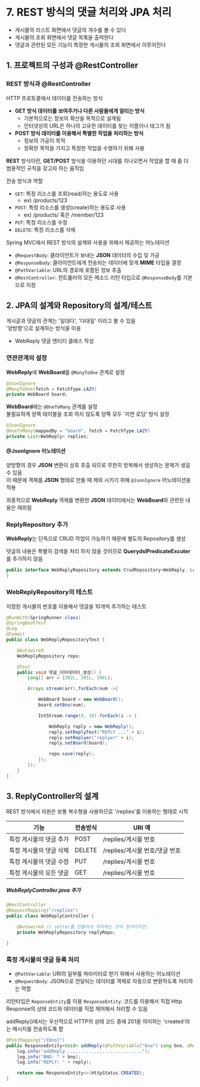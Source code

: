 # 7. REST 방식의 댓글 처리와 JPA 처리
- 게시물의 리스트 화면에서 댓글의 개수를 볼 수 있다
- 게시물의 조회 화면에서 댓글 목록을 출력한다
- 댓글과 관련된 모든 기능이 특정한 게시물의 조회 화면에서 이루어진다

## 1. 프로젝트의 구성과 @RestController
### REST 방식과 @RestController
HTTP 프로토콜에서 데이터를 전송하는 방식
- **GET 방식 데이터를 보여주거나 다른 사람들에게 알리는 방식**
  - 기본적으로는 정보의 확산을 목적으로 설계됨
  - 인터넷상의 URL은 하나의 고유한 데이터를 찾는 이름이나 태그가 됨
- **POST 방식 데이터를 이용해서 특별한 작업을 처리하는 방식**
  - 정보의 가공이 목적
  - 정확한 목적을 가지고 특정한 작업을 수행하기 위해 사용

**REST** 방식이란, **GET/POST** 방식을 이용하던 시대를 지나오면서 작업을 할 때 좀 더  
범용적인 규칙을 갖고자 하는 움직임

전송 방식과 역할
- `GET`: 특정 리소스를 조회(read)하는 용도로 사용 
  - ex) /products/123
- `POST`: 특정 리소스를 생성(create)하는 용도로 사용
  - ex) /products/ 혹은 /member/123
- `PUT`: 특정 리소스를 수정
- `DELETE`: 특정 리소스를 삭제

Spring MVC에서 REST 방식의 설계와 사용을 위해서 제공하는 어노테이션
- `@RequestBody`: 클라이언트가 보내는 **JSON** 데이터의 수집 및 가공
- `@ResponseBody`: 클라이언트에게 전송되는 데이터에 맞게 **MIME** 타입을 결정
- `@PathVariable`: URL의 경로에 포함된 정보 추출
- `@RestController`: 컨트롤러의 모든 메소드 리턴 타입으로 `@ResponseBody`를 기본으로 지정

## 2. JPA의 설계와 Repository의 설계/테스트
게시글과 댓글의 관계는 '일대다', '다대일' 이라고 볼 수 있음  
'양방향'으로 설계하는 방식을 이용
- WebReply 댓글 엔티티 클래스 작성

### 연관관계의 설정
**WebReply**에 **WebBoard**를 `@ManyToOne` 관계로 설정
```java
@JsonIgnore
@ManyToOne(fetch = FetchType.LAZY)
private WebBoard board;
```

**WebBoard**에는 `@OneToMany` 관계를 설정  
불필요하게 양쪽 테이블을 조회 하지 않도록 양쪽 모두 '지연 로딩' 방식 설정
```java
@JsonIgnore
@OneToMany(mappedBy = "board", fetch = FetchType.LAZY)
private List<WebReply> replies;
```

#### @JsonIgnore 어노테이션
양방향의 경우 **JSON** 변환이 상호 호출 되므로 무한히 방복해서 생성하는 문제가 생길 수 있음  
이 때문에 객체를 **JSON** 형태로 만들 때 제외 시키기 위해 `@JsonIgnore` 어노테이션을 적용

최종적으로 **WebReply** 객체를 변환한 **JSON** 데이터에서는 **WebBoard**와 관련된 내용은 제외됨

### ReplyRepository 추가
**WebReply**는 단독으로 CRUD 작업이 가능하기 때문에 별도의 Repository를 생성

댓글의 내용은 특별히 검색을 처리 하지 않을 것이므로 **QuerydslPredicateExcuter**를 추가하지 않음
```java
public interface WebReplyRepository extends CrudRepository<WebReply, Long> {
}
```

### WebReplyRepository의 테스트
지정된 게시물의 번호를 이용해서 댓글을 10개씩 추가하는 테스트
```java
@RunWith(SpringRunner.class)
@SpringBootTest
@Log
@Commit
public class WebReplyRepositoryTest {

    @Autowired
    WebReplyRepository repo;

    @Test
    public void 댓글_더미데이터_생성() {
        Long[] arr = {302L, 301L, 296L};

        Arrays.stream(arr).forEach(num ->{

            WebBoard board = new WebBoard();
            board.setBno(num);

            IntStream.range(0, 10).forEach(i -> {

                WebReply reply = new WebReply();
                reply.setReplyText("REPLY ..." + i);
                reply.setReplyer("replyer" + i);
                reply.setBoard(board);

                repo.save(reply);
            });
        });
    }
}
```

## 3. ReplyController의 설계
REST 방식에서 자원은 보통 복수형을 사용하므로 '/replies'를 이용하는 형태로 시작

| 기능                    | 전송방식 | URI 예                         |
| ----------------------- | -------- | ------------------------------ |
| 특정 게시물의 댓글 추가 | POST     | /replies/게시물 번호           |
| 특정 게시물의 댓글 삭제 | DELETE   | /replies/게시물 번호/댓글 번호 |
| 특정 게시물의 댓글 수정 | PUT      | /replies/게시물 번호           |
| 특정 게시물의 모든 댓글 | GET      | /replies/게시물 번호           |

##### WebReplyController.java 추가
```java
@RestController
@RequestMapping("/replies")
public class WebReplyController {

    @Autowired // setter를 만들어서 처리하는 것이 정석이지만..
    private WebReplyRepository replyRepo;

}
```

### 특정 게시물의 댓글 등록 처리
- `@PathVariable`: URI의 일부를 파라미터로 받기 위해서 사용하는 어노테이션
- `@RequestBody`: JSON으로 전달되는 데이터를 객체로 자동으로 변환하도록 처리하는 역할

리턴타입은 `ReponseEntity`를 이용
`ResponseEntity`: 코드를 이용해서 직접 Http Response의 상태 코드와 데이터를 직접 제어해서 처리할 수 있음

addReply()에서는 우선적으로 HTTP의 상태 코드 중에 201을 의미하는 'created'라는 메시지를 전송하도록 함
```java
@PostMapping("/{bno}")
public ResponseEntity<Void> addReply(@PathVariable("bno") Long bno, @RequestBody WebReply reply){
    log.info("addReply.............................");
    log.info("BNO: " + bno);
    log.info("REPLY: " + reply);

    return new ResponseEntity<>(HttpStatus.CREATED);
}
```
